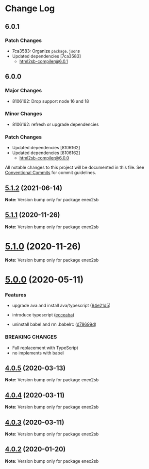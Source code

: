 # Change Log

## 6.0.1

### Patch Changes

- 7ca3583: Organize `package.json`s
- Updated dependencies [7ca3583]
  - html2sb-compiler@6.0.1

## 6.0.0

### Major Changes

- 8106162: Drop support node 16 and 18

### Minor Changes

- 8106162: refresh or upgrade dependencies

### Patch Changes

- Updated dependencies [8106162]
- Updated dependencies [8106162]
  - html2sb-compiler@6.0.0

All notable changes to this project will be documented in this file.
See [Conventional Commits](https://conventionalcommits.org) for commit guidelines.

## [5.1.2](https://github.com/pastak/scrapbox-converter/compare/v5.1.1...v5.1.2) (2021-06-14)

**Note:** Version bump only for package enex2sb

## [5.1.1](https://github.com/pastak/scrapbox-converter/compare/v5.1.0...v5.1.1) (2020-11-26)

**Note:** Version bump only for package enex2sb

# [5.1.0](https://github.com/pastak/scrapbox-converter/compare/v5.0.0...v5.1.0) (2020-11-26)

**Note:** Version bump only for package enex2sb

# [5.0.0](https://github.com/pastak/scrapbox-converter/compare/v4.0.5...v5.0.0) (2020-05-11)

### Features

- upgrade ava and install ava/typescript ([94e21d5](https://github.com/pastak/scrapbox-converter/commit/94e21d57bbbee9bf907769fed5599001b0d9fac2))

- introduce typescript ([ecceaba](https://github.com/pastak/scrapbox-converter/commit/ecceabac3882acfbcb3ce4c6861954d5e2a93d95))
- uninstall babel and rm .babelrc ([d78699d](https://github.com/pastak/scrapbox-converter/commit/d78699d1a0e0bc4f3dda44b3d00902cf7fa9e6b5))

### BREAKING CHANGES

- Full replacement with TypeScript
- no implements with babel

## [4.0.5](https://github.com/pastak/scrapbox-converter/compare/v4.0.4...v4.0.5) (2020-03-13)

**Note:** Version bump only for package enex2sb

## [4.0.4](https://github.com/pastak/scrapbox-converter/compare/v4.0.3...v4.0.4) (2020-03-11)

**Note:** Version bump only for package enex2sb

## [4.0.3](https://github.com/pastak/scrapbox-converter/compare/v4.0.2...v4.0.3) (2020-03-11)

**Note:** Version bump only for package enex2sb

## [4.0.2](https://github.com/pastak/scrapbox-converter/compare/v4.0.1...v4.0.2) (2020-01-20)

**Note:** Version bump only for package enex2sb
